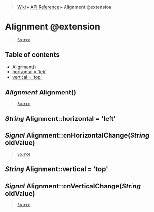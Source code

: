 > [Wiki](Home) ▸ [API Reference](API-Reference) ▸ **Alignment @extension**

Alignment @extension
====================

> [`Source`](/Neft-io/neft/tree/master/src/renderer/types/basics/item/alignment.litcoffee#alignment-extension)

## Table of contents
  * [Alignment()](#alignment-alignment)
  * [horizontal = 'left'](#string-alignmenthorizontal--left)
  * [vertical = 'top'](#string-alignmentvertical--top)

*Alignment* Alignment()
-----------------------

> [`Source`](/Neft-io/neft/tree/master/src/renderer/types/basics/item/alignment.litcoffee#alignment-alignment)

*String* Alignment::horizontal = 'left'
---------------------------------------
## *Signal* Alignment::onHorizontalChange(*String* oldValue)

> [`Source`](/Neft-io/neft/tree/master/src/renderer/types/basics/item/alignment.litcoffee#string-alignmenthorizontal--left-signal-alignmentonhorizontalchangestring-oldvalue)

*String* Alignment::vertical = 'top'
------------------------------------
## *Signal* Alignment::onVerticalChange(*String* oldValue)

> [`Source`](/Neft-io/neft/tree/master/src/renderer/types/basics/item/alignment.litcoffee#string-alignmentvertical--top-signal-alignmentonverticalchangestring-oldvalue)

